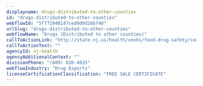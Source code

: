 ```yaml
---
displayname: drugs-distributed-to-other-counties
id: "drugs-distributed-to-other-counties"
webflowId: "5f772948147ced9d0d26bf40"
urlSlug: "drugs-distributed-to-other-counties"
webflowName: "Drugs (Distributed to other counties)"
callToActionLink: "http://state.nj.us/health/ceohs/food-drug-safety/cert-free-sale/"
callToActionText: ""
agencyId: nj-health
agencyAdditionalContext: ""
divisionPhone: "(609) 826-4935"
webflowIndustry: "Drug Exports"
licenseCertificationClassification: "FREE SALE CERTIFICATE"
---
```

